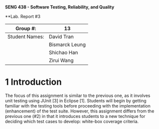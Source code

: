 **SENG 438 - Software Testing, Reliability, and Quality**

**Lab. Report \#3 

| Group \#:      |  13 |
| -------------- | --- |
| Student Names: | David Tran    |
|                | Bismarck Leung    |
|                | Shichao Han    |
|                | Zirui Wang    |


# 1 Introduction

The focus of this assignment is similar to the previous one, as it involves unit testing using JUnit [3] in Eclipse [1]. Students will begin by getting familiar with the testing tools before proceeding with the implementation (enhancement) of the test suite. However, this assignment differs from the previous one (#2) in that it introduces students to a new technique for deciding which test cases to develop: white-box coverage criteria.







